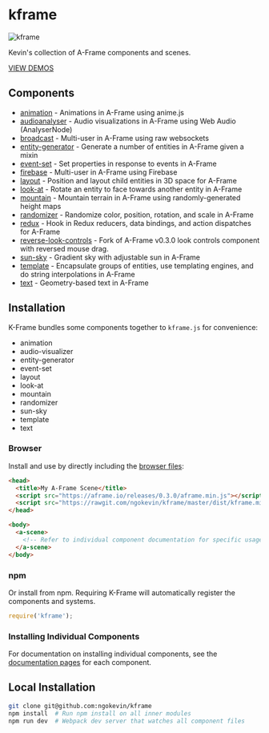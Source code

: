 # kframe

![kframe](https://cloud.githubusercontent.com/assets/674727/15790659/69860590-2987-11e6-9511-65c28e583c6f.png)

Kevin's collection of A-Frame components and scenes.

[VIEW DEMOS](https://ngokevin.github.io/kframe/)

## Components

- [animation](https://github.com/ngokevin/kframe/tree/master/components/animation/) - Animations in A-Frame using anime.js
- [audioanalyser](https://github.com/ngokevin/kframe/tree/master/components/audioanalyser/) - Audio visualizations in A-Frame using Web Audio (AnalyserNode)
- [broadcast](https://github.com/ngokevin/kframe/tree/master/components/broadcast/) - Multi-user in A-Frame using raw websockets
- [entity-generator](https://github.com/ngokevin/kframe/tree/master/components/entity-generator/) - Generate a number of entities in A-Frame given a mixin
- [event-set](https://github.com/ngokevin/kframe/tree/master/components/event-set/) - Set properties in response to events in A-Frame
- [firebase](https://github.com/ngokevin/kframe/tree/master/components/firebase/) - Multi-user in A-Frame using Firebase
- [layout](https://github.com/ngokevin/kframe/tree/master/components/layout/) - Position and layout child entities in 3D space for A-Frame
- [look-at](https://github.com/ngokevin/kframe/tree/master/components/look-at/) - Rotate an entity to face towards another entity in A-Frame
- [mountain](https://github.com/ngokevin/kframe/tree/master/components/mountain/) - Mountain terrain in A-Frame using randomly-generated height maps
- [randomizer](https://github.com/ngokevin/kframe/tree/master/components/randomizer/) - Randomize color, position, rotation, and scale in A-Frame
- [redux](https://github.com/ngokevin/kframe/tree/master/components/redux/) - Hook in Redux reducers, data bindings, and action dispatches for A-Frame
- [reverse-look-controls](https://github.com/ngokevin/kframe/tree/master/components/reverse-look-controls/) - Fork of A-Frame v0.3.0 look controls component with reversed mouse drag.
- [sun-sky](https://github.com/ngokevin/kframe/tree/master/components/sun-sky/) - Gradient sky with adjustable sun in A-Frame
- [template](https://github.com/ngokevin/kframe/tree/master/components/template/) - Encapsulate groups of entities, use templating engines, and do string interpolations in A-Frame
- [text](https://github.com/ngokevin/kframe/tree/master/components/text/) - Geometry-based text in A-Frame


## Installation

K-Frame bundles some components together to `kframe.js` for convenience:

- animation
- audio-visualizer
- entity-generator
- event-set
- layout
- look-at
- mountain
- randomizer
- sun-sky
- template
- text


### Browser

Install and use by directly including the [browser files](dist):

```html
<head>
  <title>My A-Frame Scene</title>
  <script src="https://aframe.io/releases/0.3.0/aframe.min.js"></script>
  <script src="https://rawgit.com/ngokevin/kframe/master/dist/kframe.min.js"></script>
</head>

<body>
  <a-scene>
    <!-- Refer to individual component documentation for specific usage. -->
  </a-scene>
</body>
```

### npm

Or install from npm. Requiring K-Frame will automatically register the
components and systems.

```js
require('kframe');
```

### Installing Individual Components

For documentation on installing individual components, see the [documentation
pages](#components) for each component.

## Local Installation

```bash
git clone git@github.com:ngokevin/kframe
npm install  # Run npm install on all inner modules
npm run dev  # Webpack dev server that watches all component files
```
